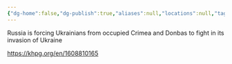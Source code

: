 ```yaml
---
{"dg-home":false,"dg-publish":true,"aliases":null,"locations":null,"tag":null,"date":null,"title":"Russia is forcing Ukrainians from occupied Crimea and Donbas to fight in its invasion of Ukraine","permalink":"/russia-is-forcing-ukrainians-from-occupied-crimea-and-donbas-to-fight-in-its-invasion-of-ukraine/","dgHomeLink":true,"dgPassFrontmatter":true}
---
```



Russia is forcing Ukrainians from occupied Crimea and Donbas to fight in its invasion of Ukraine

https://khpg.org/en/1608810165
